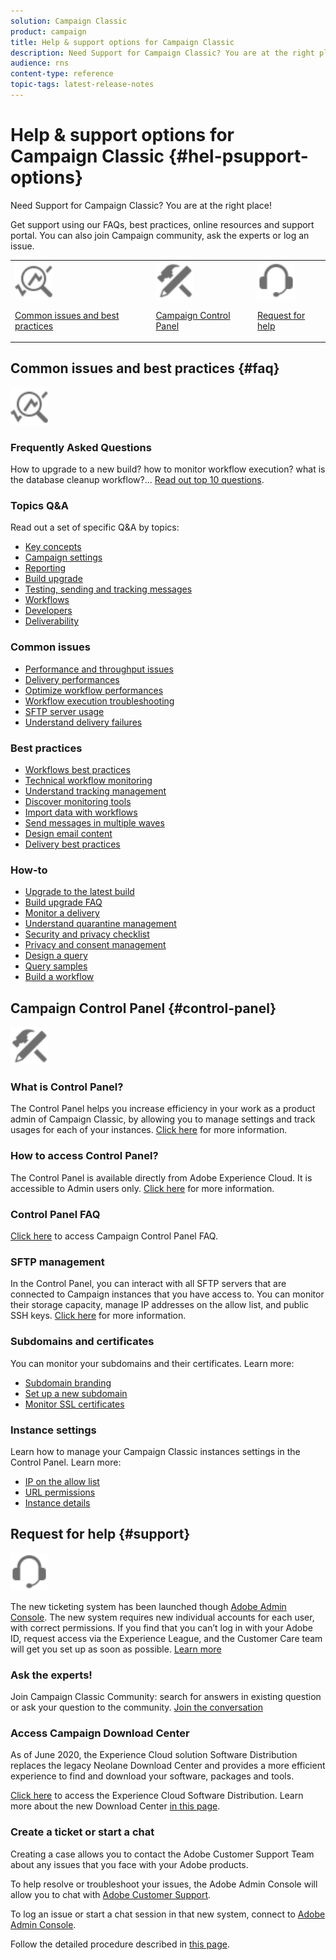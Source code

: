 ```yaml
---
solution: Campaign Classic
product: campaign
title: Help & support options for Campaign Classic 
description: Need Support for Campaign Classic? You are at the right place!
audience: rns
content-type: reference
topic-tags: latest-release-notes
---
```


# Help & support options for Campaign Classic {#hel-psupport-options}

Need Support for Campaign Classic? You are at the right place!

Get support using our FAQs, best practices, online resources and support portal. You can also join Campaign community, ask the experts or log an issue.

<table>
    <tr>
        <td><img src="../../platform/using/assets/do-not-localize/icon-faq.svg" width="60px"><p><a href="#faq">Common issues and best practices</a></p></td>
        <td><img src="../../platform/using/assets/do-not-localize/icon-control-panel.svg" width="60px"><p><a href="#control-panel">Campaign Control Panel</a></p></td>
        <td><img src="../../platform/using/assets/do-not-localize/icon-support.svg" width="60px"><p><a href="#support">Request for help</a></p></td>
    </tr>
</table>

## Common issues and best practices {#faq}

<img src="../../platform/using/assets/do-not-localize/icon-faq.svg" width="60px">

### Frequently Asked Questions

How to upgrade to a new build? how to monitor workflow execution? what is the database cleanup workflow?... [Read out top 10 questions](../../platform/using/common-questions.md).

### Topics Q&A

Read out a set of specific Q&A by topics:

* [Key concepts](../../platform/using/faq-key-concepts.md)
* [Campaign settings](../../platform/using/aq-campaign-config.md)
* [Reporting](../../platform/using/faq-reporting.md)
* [Build upgrade](../../platform/using/faq-build-upgrade.md)
* [Testing, sending and tracking messages](../../platform/using/faq-messages.md)
* [Workflows](../../platform/using/faq-workflows.md)
* [Developers](../../platform/using/faq-developers.md)
* [Deliverability](../../delivery/using/monitoring-deliverability.md)

### Common issues

* [Performance and throughput issues](../../production/using/performance-and-throughput-issues.md)
* [Delivery performances](../../delivery/using/delivery-performances.md)
* [Optimize workflow performances](../../workflow/using/workflow-best-practices.md)
* [Workflow execution troubleshooting](../../workflow/using/workflow-execution.md)
* [SFTP server usage](../../platform/using/sftp-server-usage.md)
* [Understand delivery failures](../../delivery/using/understanding-delivery-failures.md)

### Best practices

* [Workflows best practices](../../workflow/using/workflow-best-practices.md)
* [Technical workflow monitoring](../../workflow/using/monitoring-technical-workflows.md)
* [Understand tracking management](../../delivery/using/about-message-tracking.md)
* [Discover monitoring tools](../../production/using/monitoring-guidelines.md)
* [Import data with workflows](../../workflow/using/importing-data.md)
* [Send messages in multiple waves ](../../delivery/using/steps-sending-the-delivery.md)
* [Design email content](../../delivery/using/defining-the-email-content.md)
* [Delivery best practices](../../delivery/using/delivery-best-practices.md)

### How-to

* [Upgrade to the latest build](../../production/using/build-upgrade.md)
* [Build upgrade FAQ](h../../platform/using/faq-build-upgrade.md)
* [Monitor a delivery](../../delivery/using/monitoring-a-delivery.md)
* [Understand quarantine management](../../delivery/using/understanding-quarantine-management.md)
* [Security and privacy checklist](../../installation/using/get-started-security-privacy.md)
* [Privacy and consent management](../../platform/using/privacy-management.md)
* [Design a query](../../platform/using/steps-to-create-a-query.md)
* [Query samples](../../workflow/using/querying-recipient-table.html)
* [Build a workflow](../../workflow/using/building-a-workflow.html)

## Campaign Control Panel {#control-panel}

<img src="../../platform/using/assets/do-not-localize/icon-control-panel.svg" width="60px">

### What is Control Panel?

The Control Panel helps you increase efficiency in your work as a product admin of Campaign Classic, by allowing you to manage settings and track usages for each of your instances.
[Click here](https://docs.adobe.com/content/help/en/control-panel/using/discover-control-panel/key-features.html) for more information.

### How to access Control Panel?

The Control Panel is available directly from Adobe Experience Cloud. It is accessible to Admin users only. [Click here](https://docs.adobe.com/content/help/en/control-panel/using/discover-control-panel/accessing-control-panel.html) for more information.

### Control Panel FAQ

[Click here](https://docs.adobe.com/content/help/en/control-panel/using/faq.html) to access Campaign Control Panel FAQ.

### SFTP management

In the Control Panel, you can interact with all SFTP servers that are connected to Campaign instances that you have access to. You can monitor their storage capacity, manage IP addresses on the allow list, and public SSH keys. [Click here](https://docs.adobe.com/content/help/en/control-panel/using/sftp-management/about-sftp-management.html) for more information.

### Subdomains and certificates

You can monitor your subdomains and their certificates. Learn more:
* [Subdomain branding](https://docs.adobe.com/content/help/en/control-panel/using/subdomains-and-certificates/subdomains-branding.html)
* [Set up a new subdomain](https://docs.adobe.com/content/help/en/control-panel/using/subdomains-and-certificates/setting-up-new-subdomain.html)
* [Monitor SSL certificates](https://docs.adobe.com/content/help/en/control-panel/using/subdomains-and-certificates/renewing-subdomain-certificate.html)

### Instance settings

Learn how to manage your Campaign Classic instances settings in the Control Panel. Learn more:
* [IP on the allow list](https://docs.adobe.com/content/help/en/control-panel/using/instances-settings/ip-whitelisting-instance-access.html)
* [URL permissions](https://docs.adobe.com/content/help/en/control-panel/using/instances-settings/url-permissions.html)
* [Instance details](https://docs.adobe.com/content/help/en/control-panel/using/instances-settings/instance-details.html)

## Request for help {#support}

<img src="../../platform/using/assets/do-not-localize/icon-support.svg" width="60px">

The new ticketing system has been launched though [Adobe Admin Console](https://adminconsole.adobe.com/overview). The new system requires new individual accounts for each user, with correct permissions. If you find that you can’t log in with your Adobe ID, request access via the Experience League, and the Customer Care team will get you set up as soon as possible. [Learn more](https://helpx.adobe.com/enterprise/using/support-for-experience-cloud.html)

### Ask the experts!

Join Campaign Classic Community: search for answers in existing question or ask your question to the community. [Join the conversation](https://experienceleaguecommunities.adobe.com/t5/adobe-campaign-classic/ct-p/adobe-campaign-classic-community)

### Access Campaign Download Center

As of June 2020, the Experience Cloud solution Software Distribution replaces the legacy Neolane Download Center and provides a more efficient experience to find and download your software, packages and tools. 

[Click here](https://experience.adobe.com/#/downloads/content/software-distribution/en/campaign.html) to access the Experience Cloud Software Distribution.
Learn more about the new Download Center [in this page](https://docs.adobe.com/content/help/en/experience-cloud/software-distribution/home.html).

### Create a ticket or start a chat

Creating a case allows you to contact the Adobe Customer Support Team about any issues that you face with your Adobe products.

To help resolve or troubleshoot your issues, the Adobe Admin Console will allow you to chat with [Adobe Customer Support](https://adminconsole.adobe.com/overview).

To log an issue or start a chat session in that new system, connect to [Adobe Admin Console](https://adminconsole.adobe.com/overview).

Follow the detailed procedure described in [this page](https://helpx.adobe.com/enterprise/using/support-for-experience-cloud.html).
